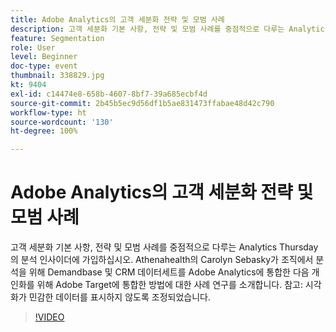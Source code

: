 ```yaml
---
title: Adobe Analytics의 고객 세분화 전략 및 모범 사례
description: 고객 세분화 기본 사항, 전략 및 모범 사례를 중점적으로 다루는 Analytics Thursday의 분석 인사이더에 가입하십시오. Athenahealth의 Carolyn Sebasky가 조직에서 분석을 위해 Demandbase 및 CRM 데이터세트를 Adobe Analytics에 통합한 다음 개인화를 위해 Adobe Target에 통합한 방법에 대한 사례 연구를 소개합니다. 참고 - 시각화가 민감한 데이터를 표시하지 않도록 조정되었습니다.
feature: Segmentation
role: User
level: Beginner
doc-type: event
thumbnail: 338829.jpg
kt: 9404
exl-id: c14474e8-658b-4607-8bf7-39a685ecbf4d
source-git-commit: 2b45b5ec9d56df1b5ae831473ffabae48d42c790
workflow-type: ht
source-wordcount: '130'
ht-degree: 100%

---
```


# Adobe Analytics의 고객 세분화 전략 및 모범 사례

고객 세분화 기본 사항, 전략 및 모범 사례를 중점적으로 다루는 Analytics Thursday의 분석 인사이더에 가입하십시오. Athenahealth의 Carolyn Sebasky가 조직에서 분석을 위해 Demandbase 및 CRM 데이터세트를 Adobe Analytics에 통합한 다음 개인화를 위해 Adobe Target에 통합한 방법에 대한 사례 연구를 소개합니다. 참고: 시각화가 민감한 데이터를 표시하지 않도록 조정되었습니다.

>[!VIDEO](https://video.tv.adobe.com/v/338829/?quality=12&learn=on)
